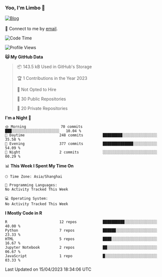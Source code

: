 ### Yoo, I'm Limbo 👋
 [![Blog](https://img.shields.io/badge/Limbo-Blog-blue)](https://limboblog.netlify.app/)
<br></br>
💬 Connect to me by [email](mailto:slst_wangxuan@163.com). 
<!--START_SECTION:waka-->
![Code Time](http://img.shields.io/badge/Code%20Time-2%20hrs%2047%20mins-blue)

![Profile Views](http://img.shields.io/badge/Profile%20Views-0-blue)

**🐱 My GitHub Data** 

> 📦 143.5 kB Used in GitHub's Storage 
 > 
> 🏆 1 Contributions in the Year 2023
 > 
> 🚫 Not Opted to Hire
 > 
> 📜 30 Public Repositories 
 > 
> 🔑 20 Private Repositories 
 > 
**I'm a Night 🦉** 

```text
🌞 Morning                70 commits          ███░░░░░░░░░░░░░░░░░░░░░░   10.04 % 
🌆 Daytime                248 commits         █████████░░░░░░░░░░░░░░░░   35.58 % 
🌃 Evening                377 commits         ██████████████░░░░░░░░░░░   54.09 % 
🌙 Night                  2 commits           ░░░░░░░░░░░░░░░░░░░░░░░░░   00.29 % 
```


📊 **This Week I Spent My Time On** 

```text
🕑︎ Time Zone: Asia/Shanghai

💬 Programming Languages: 
No Activity Tracked This Week

💻 Operating System: 
No Activity Tracked This Week
```

**I Mostly Code in R** 

```text
R                        12 repos            ██████████░░░░░░░░░░░░░░░   40.00 % 
Python                   7 repos             ██████░░░░░░░░░░░░░░░░░░░   23.33 % 
HTML                     5 repos             ████░░░░░░░░░░░░░░░░░░░░░   16.67 % 
Jupyter Notebook         2 repos             ██░░░░░░░░░░░░░░░░░░░░░░░   06.67 % 
JavaScript               1 repo              █░░░░░░░░░░░░░░░░░░░░░░░░   03.33 % 
```




 Last Updated on 15/04/2023 18:34:06 UTC
<!--END_SECTION:waka-->
